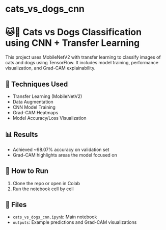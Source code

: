# cats_vs_dogs_cnn
# 🐱🐶 Cats vs Dogs Classification using CNN + Transfer Learning

This project uses MobileNetV2 with transfer learning to classify images of cats and dogs using TensorFlow. It includes model training, performance visualization, and Grad-CAM explainability.

## 🧠 Techniques Used
- Transfer Learning (MobileNetV2)
- Data Augmentation
- CNN Model Training
- Grad-CAM Heatmaps
- Model Accuracy/Loss Visualization

## 📊 Results
- Achieved ~98.07% accuracy on validation set
- Grad-CAM highlights areas the model focused on

## 🔧 How to Run
1. Clone the repo or open in Colab
2. Run the notebook cell by cell

## 📁 Files
- `cats_vs_dogs_cnn.ipynb`: Main notebook
- `outputs`: Example predictions and Grad-CAM visualizations



